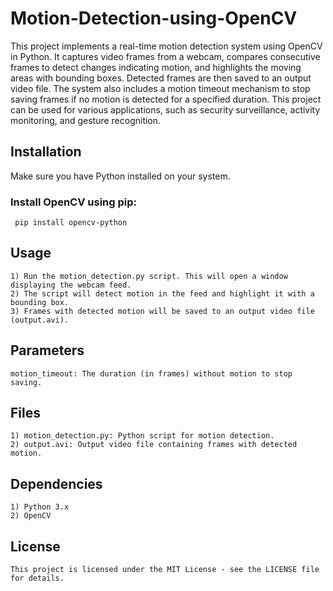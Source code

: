 # Motion-Detection-using-OpenCV
This project implements a real-time motion detection system using OpenCV in Python. It captures video frames from a webcam, compares consecutive frames to detect changes indicating motion, and highlights the moving areas with bounding boxes. Detected frames are then saved to an output video file. The system also includes a motion timeout mechanism to stop saving frames if no motion is detected for a specified duration. This project can be used for various applications, such as security surveillance, activity monitoring, and gesture recognition.

## Installation
Make sure you have Python installed on your system.

### Install OpenCV using pip:
     pip install opencv-python

 ## Usage
    1) Run the motion_detection.py script. This will open a window displaying the webcam feed.
    2) The script will detect motion in the feed and highlight it with a bounding box.
    3) Frames with detected motion will be saved to an output video file (output.avi).
## Parameters
    motion_timeout: The duration (in frames) without motion to stop saving.
## Files
    1) motion_detection.py: Python script for motion detection.
    2) output.avi: Output video file containing frames with detected motion.
## Dependencies
    1) Python 3.x 
    2) OpenCV
## License
    This project is licensed under the MIT License - see the LICENSE file for details.
